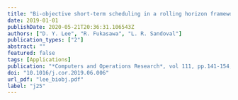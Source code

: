 ```yaml
---
title: "Bi-objective short-term scheduling in a rolling horizon framework: a priori approaches with alternative operational objectives"
date: 2019-01-01
publishDate: 2020-05-21T20:36:31.106543Z
authors: ["D. Y. Lee", "R. Fukasawa", "L. R. Sandoval"]
publication_types: ["2"]
abstract: ""
featured: false
tags: [Applications]
publication: "*Computers and Operations Research*, vol 111, pp.141-154, 2019" 
doi: "10.1016/j.cor.2019.06.006"
url_pdf: "lee_biobj.pdf"
label: "j25"
---
```



